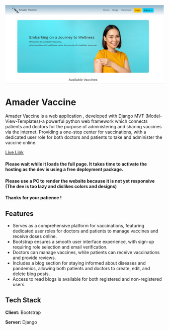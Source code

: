 ![Header](./readme/front-page.png)
# Amader Vaccine

Amader Vaccine is a web application , developed with Django MVT (Model-View-Templates)-a powerful python web framework which connects patients and doctors for the purpose of administering and sharing vaccines via the internet. Providing a one-stop center for vaccinations, with a dedicated user role for both doctors and patients to take and administer the vaccine online.

[Live Link](https://amader-vaccine.onrender.com/)  

#### Please wait while it loads the full page. It takes time to activate the hosting as the dev is using a free deployment package. 
#### Please use a PC to render the website because it is not yet responsive (The dev is too lazy and dislikes colors and designs) 
#### Thanks for your patience !  




## Features

 - Serves as a comprehensive platform for vaccinations, featuring dedicated user roles for doctors and patients to manage vaccines and receive doses online.
 - Bootstrap ensures a smooth user interface experience, with sign-up requiring role selection and email verification.
 - Doctors can manage vaccines, while patients can receive vaccinations and provide reviews.
 - Includes a blog section for staying informed about diseases and pandemics, allowing both patients and doctors to create, edit, and delete blog posts.
 - Access to read blogs is available for both registered and non-registered users.


## Tech Stack

**Client:** Bootstrap

**Server:** Django
